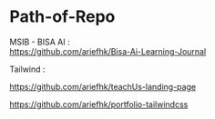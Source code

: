 # Path-of-Repo

MSIB - BISA AI : <br>
https://github.com/ariefhk/Bisa-Ai-Learning-Journal

Tailwind : <br>
[^1]: https://github.com/ariefhk/tailwind-ngaos

https://github.com/ariefhk/teachUs-landing-page

https://github.com/ariefhk/portfolio-tailwindcss
